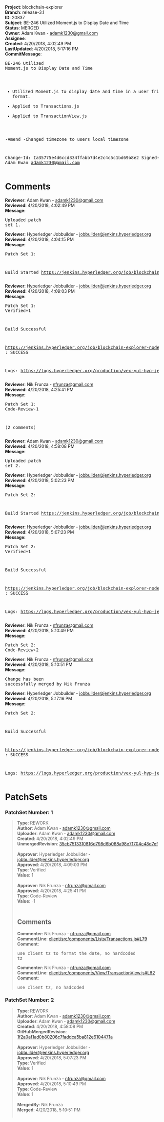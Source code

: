 <strong>Project</strong>: blockchain-explorer<br><strong>Branch</strong>: release-3.1<br><strong>ID</strong>: 20837<br><strong>Subject</strong>: BE-246 Utilized Moment.js to Display Date and Time<br><strong>Status</strong>: MERGED<br><strong>Owner</strong>: Adam Kwan - adamk1230@gmail.com<br><strong>Assignee</strong>:<br><strong>Created</strong>: 4/20/2018, 4:02:49 PM<br><strong>LastUpdated</strong>: 4/20/2018, 5:17:16 PM<br><strong>CommitMessage</strong>:<br><pre>BE-246 Utilized Moment.js to Display Date and Time

 * Utilized Moment.js to display date and time in a user friendly format.
 * Applied to Transactions.js
 * Applied to TransactionView.js

  -Amend
   -Changed timezone to users local timezone

Change-Id: Ia35775e4d6ccd334ffabb7d4e2c4c5c1bd69b8e2
Signed-off-by: Adam Kwan <adamk1230@gmail.com>
</pre><h1>Comments</h1><strong>Reviewer</strong>: Adam Kwan - adamk1230@gmail.com<br><strong>Reviewed</strong>: 4/20/2018, 4:02:49 PM<br><strong>Message</strong>: <pre>Uploaded patch set 1.</pre><strong>Reviewer</strong>: Hyperledger Jobbuilder - jobbuilder@jenkins.hyperledger.org<br><strong>Reviewed</strong>: 4/20/2018, 4:04:15 PM<br><strong>Message</strong>: <pre>Patch Set 1:

Build Started https://jenkins.hyperledger.org/job/blockchain-explorer-node6-verify-x86_64/94/</pre><strong>Reviewer</strong>: Hyperledger Jobbuilder - jobbuilder@jenkins.hyperledger.org<br><strong>Reviewed</strong>: 4/20/2018, 4:09:03 PM<br><strong>Message</strong>: <pre>Patch Set 1: Verified+1

Build Successful 

https://jenkins.hyperledger.org/job/blockchain-explorer-node6-verify-x86_64/94/ : SUCCESS

Logs: https://logs.hyperledger.org/production/vex-yul-hyp-jenkins-3/blockchain-explorer-node6-verify-x86_64/94</pre><strong>Reviewer</strong>: Nik Frunza - nfrunza@gmail.com<br><strong>Reviewed</strong>: 4/20/2018, 4:25:41 PM<br><strong>Message</strong>: <pre>Patch Set 1: Code-Review-1

(2 comments)</pre><strong>Reviewer</strong>: Adam Kwan - adamk1230@gmail.com<br><strong>Reviewed</strong>: 4/20/2018, 4:58:08 PM<br><strong>Message</strong>: <pre>Uploaded patch set 2.</pre><strong>Reviewer</strong>: Hyperledger Jobbuilder - jobbuilder@jenkins.hyperledger.org<br><strong>Reviewed</strong>: 4/20/2018, 5:02:23 PM<br><strong>Message</strong>: <pre>Patch Set 2:

Build Started https://jenkins.hyperledger.org/job/blockchain-explorer-node6-verify-x86_64/95/</pre><strong>Reviewer</strong>: Hyperledger Jobbuilder - jobbuilder@jenkins.hyperledger.org<br><strong>Reviewed</strong>: 4/20/2018, 5:07:23 PM<br><strong>Message</strong>: <pre>Patch Set 2: Verified+1

Build Successful 

https://jenkins.hyperledger.org/job/blockchain-explorer-node6-verify-x86_64/95/ : SUCCESS

Logs: https://logs.hyperledger.org/production/vex-yul-hyp-jenkins-3/blockchain-explorer-node6-verify-x86_64/95</pre><strong>Reviewer</strong>: Nik Frunza - nfrunza@gmail.com<br><strong>Reviewed</strong>: 4/20/2018, 5:10:49 PM<br><strong>Message</strong>: <pre>Patch Set 2: Code-Review+2</pre><strong>Reviewer</strong>: Nik Frunza - nfrunza@gmail.com<br><strong>Reviewed</strong>: 4/20/2018, 5:10:51 PM<br><strong>Message</strong>: <pre>Change has been successfully merged by Nik Frunza</pre><strong>Reviewer</strong>: Hyperledger Jobbuilder - jobbuilder@jenkins.hyperledger.org<br><strong>Reviewed</strong>: 4/20/2018, 5:17:16 PM<br><strong>Message</strong>: <pre>Patch Set 2:

Build Successful 

https://jenkins.hyperledger.org/job/blockchain-explorer-node6-merge-x86_64/50/ : SUCCESS

Logs: https://logs.hyperledger.org/production/vex-yul-hyp-jenkins-3/blockchain-explorer-node6-merge-x86_64/50</pre><h1>PatchSets</h1><h3>PatchSet Number: 1</h3><blockquote><strong>Type</strong>: REWORK<br><strong>Author</strong>: Adam Kwan - adamk1230@gmail.com<br><strong>Uploader</strong>: Adam Kwan - adamk1230@gmail.com<br><strong>Created</strong>: 4/20/2018, 4:02:49 PM<br><strong>UnmergedRevision</strong>: [35cb7513310816d798d6b088a98e71704c48d7ef](https://github.com/hyperledger-gerrit-archive/blockchain-explorer/commit/35cb7513310816d798d6b088a98e71704c48d7ef)<br><br><strong>Approver</strong>: Hyperledger Jobbuilder - jobbuilder@jenkins.hyperledger.org<br><strong>Approved</strong>: 4/20/2018, 4:09:03 PM<br><strong>Type</strong>: Verified<br><strong>Value</strong>: 1<br><br><strong>Approver</strong>: Nik Frunza - nfrunza@gmail.com<br><strong>Approved</strong>: 4/20/2018, 4:25:41 PM<br><strong>Type</strong>: Code-Review<br><strong>Value</strong>: -1<br><br><h2>Comments</h2><strong>Commenter</strong>: Nik Frunza - nfrunza@gmail.com<br><strong>CommentLine</strong>: [client/src/components/Lists/Transactions.js#L79](https://github.com/hyperledger-gerrit-archive/blockchain-explorer/blob/35cb7513310816d798d6b088a98e71704c48d7ef/client/src/components/Lists/Transactions.js#L79)<br><strong>Comment</strong>: <pre>use client tz to format the date, no hardcoded tz</pre><strong>Commenter</strong>: Nik Frunza - nfrunza@gmail.com<br><strong>CommentLine</strong>: [client/src/components/View/TransactionView.js#L82](https://github.com/hyperledger-gerrit-archive/blockchain-explorer/blob/35cb7513310816d798d6b088a98e71704c48d7ef/client/src/components/View/TransactionView.js#L82)<br><strong>Comment</strong>: <pre>use client tz, no hadcoded</pre></blockquote><h3>PatchSet Number: 2</h3><blockquote><strong>Type</strong>: REWORK<br><strong>Author</strong>: Adam Kwan - adamk1230@gmail.com<br><strong>Uploader</strong>: Adam Kwan - adamk1230@gmail.com<br><strong>Created</strong>: 4/20/2018, 4:58:08 PM<br><strong>GitHubMergedRevision</strong>: [1f2a0af1ad0b80206c7faddca5ba812e6104471a](https://github.com/hyperledger-gerrit-archive/blockchain-explorer/commit/1f2a0af1ad0b80206c7faddca5ba812e6104471a)<br><br><strong>Approver</strong>: Hyperledger Jobbuilder - jobbuilder@jenkins.hyperledger.org<br><strong>Approved</strong>: 4/20/2018, 5:07:23 PM<br><strong>Type</strong>: Verified<br><strong>Value</strong>: 1<br><br><strong>Approver</strong>: Nik Frunza - nfrunza@gmail.com<br><strong>Approved</strong>: 4/20/2018, 5:10:49 PM<br><strong>Type</strong>: Code-Review<br><strong>Value</strong>: 1<br><br><strong>MergedBy</strong>: Nik Frunza<br><strong>Merged</strong>: 4/20/2018, 5:10:51 PM<br><br></blockquote>